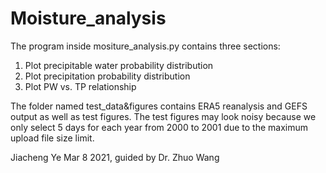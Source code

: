 # Moisture_analysis
The program inside mositure_analysis.py contains three sections:
1. Plot precipitable water probability distribution
2. Plot precipitation probability distribution
3. Plot PW vs. TP relationship

The folder named test_data&figures contains ERA5 reanalysis and GEFS output as well as test figures. 
The test figures may look noisy because we only select 5 days for each year from 2000 to 2001 due to the maximum upload file size limit.

Jiacheng Ye Mar 8 2021, guided by Dr. Zhuo Wang
